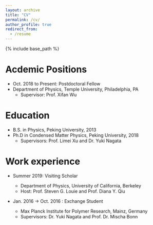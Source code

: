 ```yaml
---
layout: archive
title: "CV"
permalink: /cv/
author_profile: true
redirect_from:
  - /resume
---
```



{% include base_path %}

Acdemic Positions
======
* Oct. 2018 to Present: Postdoctoral Fellow
* Department of Physics, Temple University, Philadelphia, PA
  * Supervisor: Prof. Xifan Wu


Education
======
* B.S. in Physics, Peking University, 2013
* Ph.D in Condensed Matter Physics, Peking University, 2018
  * Supervisors: Prof. Limei Xu and Dr. Yuki Nagata


Work experience
======
* Summer 2019: Visiting Scholar
  * Department of Physics, University of California, Berkeley
  * Host: Prof. Steven G. Louie and Prof. Diana Y. Qiu

* Jan. 2016 -> Oct. 2016 : Exchange Student
  * Max Planck Institute for Polymer Research, Mainz, Germany
  * Supervisors: Dr. Yuki Nagata and Prof. Dr. Mischa Bonn
  



